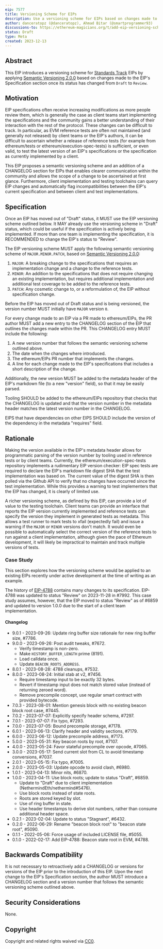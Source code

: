 ```yaml
---
eip: 7577
title: Versioning Scheme for EIPs
description: Use a versioning scheme for EIPs based on changes made to their Specification section.
author: danceratopz (@danceratopz), Ahmad Bitar (@smartprogrammer93)
discussions-to: https://ethereum-magicians.org/t/add-eip-versioning-scheme-for-eips/17295
status: Draft
type: Meta
created: 2023-12-13
---
```


## Abstract

This EIP introduces a versioning scheme for [Standards Track](./eip-1.md#eip-types) EIPs by applying [Semantic Versioning 2.0.0](../assets/eip-7577/semver.md) based on changes made to the EIP's Specification section once its status has changed from `Draft` to `Review`.

## Motivation

EIP specifications often receive increasing modifications as more people review them, which is generally the case as client teams start implementing the specifications and the community gains a better understanding of their interaction with the rest of the protocol. These changes can be difficult to track. In particular, as EVM reference tests are often not maintained (and generally not released) by client teams or the EIP's authors, it can be difficult to ascertain whether a release of reference tests (for example from ethereum/tests or ethereum/execution-spec-tests) is sufficient, or even valid, to test the latest version of an EIP's specifications or the specification as currently implemented by a client.

This EIP proposes a semantic versioning scheme and an addition of a CHANGELOG section for EIPs that enables clearer communication within the community and allows the scope of a change to be ascertained at first glance. Furthermore, client implementation and testing toolchains can query EIP changes and automatically flag incompatibilities between the EIP's current specification and between client and test implementations.

## Specification

Once an EIP has moved out of "Draft" status, it MUST use the EIP versioning scheme outlined below. It MAY already use the versioning scheme in "Draft" status, which could be useful if the specification is actively being implemented. If more than one team is implementing the specification, it is RECOMMENDED to change the EIP's status to "Review".

The EIP versioning scheme MUST apply the following semantic versioning scheme of `MAJOR.MINOR.PATCH`, based on [Semantic Versioning 2.0.0](../assets/eip-7577/semver.md):

1. `MAJOR`: A breaking change to the specifications that requires an implementation change and a change to the reference tests.
2. `MINOR`: An addition to the specifications that does not require changing an existing implementation, but requires additional implementation and additional test coverage to be added to the reference tests.
3. `PATCH`: Any cosmetic change to, or a reformulation of, the EIP without specification change.

Before the EIP has moved out of Draft status and is being versioned, the version number MUST initially have `MAJOR` version `0`.

For every change made to an EIP via a PR made to ethereum/EIPs, the PR author MUST add a new entry to the CHANGELOG section of the EIP that outlines the changes made within the PR. This CHANGELOG entry MUST include the following:

1. A new version number that follows the semantic versioning scheme outlined above.
2. The date when the changes where introduced.
3. The ethereum/EIPs PR number that implements the changes.
4. A line for each change made to the EIP's specifications that includes a short description of the change.

Additionally, the new version MUST be added to the metadata header of the EIP's markdown file (to a new "version" field), so that it may be easily parsed.

Tooling SHOULD be added to the ethereum/EIPs repository that checks that the CHANGELOG is updated and that the version number in the metadata header matches the latest version number in the CHANGELOG.

EIPS that have dependencies on other EIPS SHOULD include the version of the dependency in the metadata "requires" field.

## Rationale

Making the version available in the EIP's metadata header allows for programmatic parsing of the version number by tooling used in reference tests or by client teams. Currently, the ethereum/execution-spec-tests repository implements a rudimentary EIP version checker: EIP spec tests are required to declare the EIP's markdown file digest SHA that the test implementation was based on. The current value of the digest SHA is then polled via the Github API to verify that no changes have occurred since the test implementation. While this provides a warning to test implementers that the EIP has changed, it is clearly of limited use.

A richer versioning scheme, as defined by this EIP, can provide a lot of value to the testing toolchain. Client teams can provide an interface that reports the EIP version currently implemented and reference tests can specify the version they implement in generated tests as metadata. This allows a test runner to mark tests to xfail (expectedly fail) and issue a warning if the `MAJOR` or `MINOR` versions don't match. It would even be possible to automatically select the correct version of the reference tests to run against a client implementation, although given the pace of Ethereum development, it will likely be impractical to maintain and track multiple versions of tests.

### Case Study

This section explores how the versioning scheme would be applied to an existing EIPs recently under active development at the time of writing as an example.

The history of [EIP-4788](./eip-4788.md) contains many changes to its specification. EIP-4788 was updated to status "Review" on 2023-11-28 in #7992. This case study assumes, however, that the EIP moved to status "Review" as of #6859 and updated to version 1.0.0 due to the start of a client team implementation.

#### Changelog

- 9.0.1 - 2023-09-26: Update ring buffer size rationale for new ring buffer size, #7786.
- 9.0.0 - 2023-09-26: Post audit tweaks, #7672.
  - Verify timestamp is non-zero.
  - Make `HISTORY_BUFFER_LENGTH` prime (8191).
  - Load calldata once.
  - Update `BEACON_ROOTS_ADDRESS`.
- 8.0.1 - 2023-08-28: 4788 cleanups, #7532.
- 8.0.0 - 2023-08-24: Initial stab at v2, #7456.
  - Require timestamp input to be exactly 32 bytes.
  - Revert if timestamp input does not match stored value (instead of returning zeroed word).
  - Remove precompile concept, use regular smart contract with provided bytecode.
- 7.0.3 - 2023-08-01: Mention genesis block with no existing beacon block root case, #7445.
- 7.0.2 - 2023-07-07: Explicitly specify header schema, #7297.
- 7.0.1 - 2023-07-07: Fix typo, #7293.
- 7.0.0 - 2023-07-05: Bound precompile storage, #7178.
- 6.0.1 - 2023-06-13: Clarify header and validity sections, #7179.
- 6.0.0 - 2023-06-12: Update precompile address, #7173.
- 5.0.0 - 2023-05-31: Key beacon roots by root, #7107.
- 4.0.0 - 2023-05-24: Favor stateful precompile over opcode, #7065.
- 3.0.0 - 2023-05-17: Send current slot from CL to avoid timestamp conversions, #7037.
- 2.0.1 - 2023-05-15: Fix typo, #7005.
- 2.0.0 - 2023-05-03: Update opcode to avoid clash, #6980.
- 1.0.1 - 2023-04-13: Minor nits, #6870.
- 1.0.0 - 2023-04-11: Use block roots; update to status "Draft", #6859.
  - Update to "Draft" due to client implementation (NethermindEth/nethermind#5476).
  - Use block roots instead of state roots.
  - Roots are stored keyed by slot.
  - Use of ring buffer in state.
  - Use header timestamps to derive slot numbers, rather than consume additional header space.
- 0.2.1 - 2023-02-04:  Update to status "Stagnant", #6432.
- 0.2.0 - 2022-06-29:  Rename "beacon block root" to "beacon state root", #5090.
- 0.1.1 - 2022-05-06: Force usage of included LICENSE file, #5055.
- 0.1.0 - 2022-02-17: Add EIP-4788: Beacon state root in EVM, #4788.

## Backwards Compatibility

It is not necessary to retroactively add a CHANGELOG or versions for versions of the EIP prior to the introduction of this EIP. Upon the next change to the EIP's Specification section, the author MUST introduce a CHANGELOG section and a version number that follows the semantic versioning scheme outlined above.

## Security Considerations

None.

## Copyright

Copyright and related rights waived via [CC0](../LICENSE.md).
